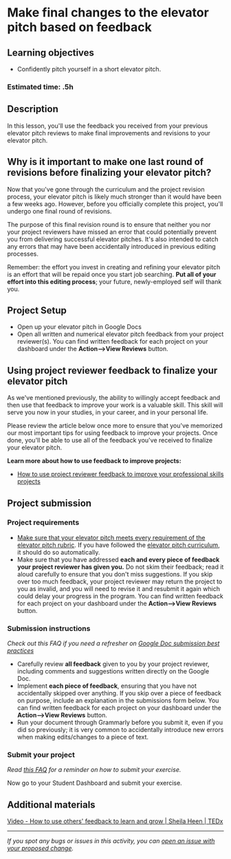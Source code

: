 # Make final changes to the elevator pitch based on feedback

## **Learning objectives**

- Confidently pitch yourself in a short elevator pitch.

### **Estimated time: .5h**

## **Description**

In this lesson, you'll use the feedback you received from your previous elevator pitch reviews to make final improvements and revisions to your elevator pitch.

## Why is it important to make one last round of revisions before finalizing your elevator pitch?

Now that you've gone through the curriculum and the project revision process, your elevator pitch is likely much stronger than it would have been a few weeks ago. However, before you officially complete this project, you'll undergo one final round of revisions.

The purpose of this final revision round is to ensure that neither you nor your project reviewers have missed an error that could potentially prevent you from delivering successful elevator pitches. It's also intended to catch any errors that may have been accidentally introduced in previous editing processes.

Remember: the effort you invest in creating and refining your elevator pitch is an effort that will be repaid once you start job searching. **Put all of your effort into this editing process**; your future, newly-employed self will thank you.

## Project Setup

- Open up your elevator pitch in Google Docs
- Open all written and numerical elevator pitch feedback from your project reviewer(s). You can find written feedback for each project on your dashboard under the **Action—>View Reviews** button.

## Using project reviewer feedback to finalize your elevator pitch

As we've mentioned previously, the ability to willingly accept feedback and then use that feedback to improve your work is a valuable skill. This skill will serve you now in your studies, in your career, and in your personal life.

Please review the article below once more to ensure that you've memorized our most important tips for using feedback to improve your projects. Once done, you'll be able to use all of the feedback you've received to finalize your elevator pitch.

**Learn more about how to use feedback to improve projects:**

- [How to use project reviewer feedback to improve your professional skills projects](https://microverse.zendesk.com/hc/en-us/articles/1500004961062)

## Project submission

### Project requirements

- [Make sure that your elevator pitch meets every requirement of the elevator pitch rubric](https://docs.google.com/document/d/1ULe_jeJfj38Pm_Aj_jqVkUVyL8E-dJn6inLB1ITcUF8/edit). If you have followed the [elevator pitch curriculum](https://github.com/microverseinc/curriculum-professional-skills/blob/main/interviewing/use-your-usp-to-craft-the-first-draft-of-your-elevator-pitch.md), it should do so automatically. 
- Make sure that you have addressed **each and every piece of feedback your project reviewer has given you.** Do not skim their feedback; read it aloud carefully to ensure that you don't miss suggestions. If you skip over too much feedback, your project reviewer may return the project to you as invalid, and you will need to revise it and resubmit it again which could delay your progress in the program. You can find written feedback for each project on your dashboard under the **Action—>View Reviews** button.

### **Submission instructions**

*Check out this FAQ if you need a refresher on [Google Doc submission best practices](https://microverse.zendesk.com/hc/en-us/articles/360063156813)*

- Carefully review **all feedback** given to you by your project reviewer, including comments and suggestions written directly on the Google Doc.
- Implement **each piece of feedback**, ensuring that you have not accidentally skipped over anything. If you skip over a piece of feedback on purpose, include an explanation in the submissions form below. You can find written feedback for each project on your dashboard under the **Action—>View Reviews** button.
- Run your document through Grammarly before you submit it, even if you did so previously; it is very common to accidentally introduce new errors when making edits/changes to a piece of text.

### Submit your project

*Read [this FAQ](https://microverse.zendesk.com/hc/en-us/articles/360061344234) for a reminder on how to submit your exercise.*

Now go to your Student Dashboard and submit your exercise.

## Additional materials

[Video - How to use others' feedback to learn and grow | Sheila Heen | TEDx](https://www.youtube.com/watch?v=FQNbaKkYk_Q)

------

_If you spot any bugs or issues in this activity, you can [open an issue with your proposed change](https://github.com/microverseinc/curriculum-transversal-skills/blob/main/git-github/articles/open_issue.md)._
